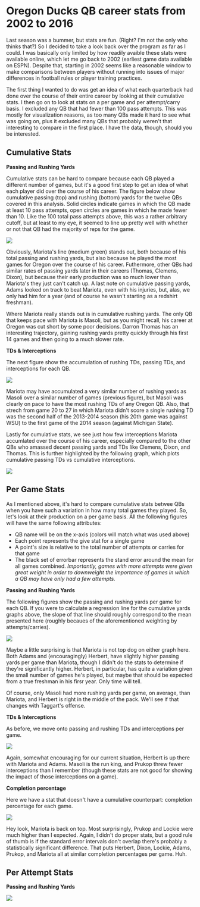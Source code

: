 # Oregon Ducks QB career stats from 2002 to 2016





Last season was a bummer, but stats are fun. (Right? I'm not the only who thinks that?) So I decided to take a look back over the program as far as I could. I was basically only limited by how readily avaible these stats were available online, which let me go back to 2002 (earliest game data available on ESPN). Despite that, starting in 2002 seems like a reasonable window to make comparisons between players without running into issues of major differences in football rules or player training practices.

The first thing I wanted to do was get an idea of what each quarterback had done over the course of their entire career by looking at their cumulative stats. I then go on to look at stats on a per game and per attempt/carry basis. I excluded any QB that had fewer than 100 pass attempts. This was mostly for visualization reasons, as too many QBs made it hard to see what was going on, plus it excluded many QBs that probably weren't that interesting to compare in the first place. I have the data, though, should you be interested.

## Cumulative Stats

__Passing and Rushing Yards__

Cumulative stats can be hard to compare because each QB played a different number of games, but it's a good first step to get an idea of what each player did over the course of his career. The figure below show cumulative passing (top) and rushing (bottom) yards for the twelve QBs covered in this analysis. Solid circles indicate games in which the QB made at least 10 pass attempts, open circles are games in which he made fewer than 10. Like the 100 total pass attempts above, this was a rather arbitrary cutoff, but at least to my eye, it seemed to line up pretty well with whether or not that QB had the majority of reps for the game. 

![](oregon_qb_post_files/figure-html/cum-yards-1.png)<!-- -->

Obviously, Mariota's line (medium green) stands out, both because of his total passing and rushing yards, but also because he played the most games for Oregon over the course of his career. Futhermore, other QBs had similar rates of passing yards later in their careers (Thomas, Clemens, Dixon), but because their early production was so much lower than Mariota's they just can't catch up. A last note on cumulative passing yards, Adams looked on track to beat Mariota, even with his injuries, but, alas, we only had him for a year (and of course he wasn't starting as a redshirt freshman). 

Where Mariota really stands out is in cumulative rushing yards. The only QB that keeps pace with Mariota is Masoli, but as you might recall, his career at Oregon was cut short by some poor decisions. Darron Thomas has an interesting trajectory, gaining rushing yards pretty quickly through his first 14 games and then going to a much slower rate.

__TDs & Interceptions__

The next figure show the accumulation of rushing TDs, passing TDs, and interceptions for each QB. 

![](oregon_qb_post_files/figure-html/cum-tds-ints-1.png)<!-- -->

Mariota may have accumulated a very similar number of rushing yards as Masoli over a similar number of games (previous figure), but Masoli was clearly on pace to have the most rushing TDs of any Oregon QB. Also, that strech from game 20 to 27 in which Mariota didn't score a single rushing TD was the second half of the 2013-2014 season (his 20th game was against WSU) to the first game of the 2014 season (against Michigan State).

Lastly for cumulative stats, we see just how few interceptions Mariota accumlated over the course of his career, especially compared to the other QBs who amassed decent passing yards and TDs like Clemens, Dixon, and Thomas. This is further highlighted by the following graph, which plots cumulative passing TDs vs cumulative interceptions.

![](oregon_qb_post_files/figure-html/passTds-vs-ints-1.png)<!-- -->

## Per Game Stats

As I mentioned above, it's hard to compare cumulative stats betwee QBs when you have such a variation in how many total games they played. So, let's look at their production on a per game basis. All the following figures will have the same following attributes:

- QB name will be on the x-axis (colors will match what was used above)
- Each point represents the give stat for a single game
- A point's size is relative to the total number of attempts or carries for that game
- The black set of errorbar represents the stand error around the mean for all games combined. _Importantly, games with more attempts were given great weight in order to downweight the importance of games in which a QB may have only had a few attempts._

__Passing and Rushing Yards__

The following figures show the passing and rushing yards per game for each QB. If you were to calculate a regression line for the cumulative yards graphs above, the slope of that line should roughly correspond to the mean presented here (roughly becaues of the aforementioned weighting by attempts/carries).

![](oregon_qb_post_files/figure-html/pass-rush-yds-game-1.png)<!-- -->

Maybe a little surprising is that Mariota is not top dog on either graph here. Both Adams and (encouragingly) Herbert, have slightly higher passing yards per game than Mariota, though I didn't do the stats to determine if they're significantly higher. Herbert, in particular, has quite a variation given the small number of games he's played, but maybe that should be expected from a true freshman in his firsr year. Only time will tell.

Of course, only Masoli had more rushing yards per game, on average, than Mariota, and Herbert is right in the middle of the pack. We'll see if that changes with Taggart's offense.

__TDs & Interceptions__

As before, we move onto passing and rushing TDs and interceptions per game. 

![](oregon_qb_post_files/figure-html/pass-rush-tds-ints-game-1.png)<!-- -->

Again, somewhat encouraging for our current situation, Herbert is up there with Mariota and Adams. Masoli is the run king, and Prukop threw fewer interceptions than I remember (though these stats are not good for showing the impact of those interceptions on a game).

__Completion percentage__

Here we have a stat that doesn't have a cumulative counterpart: completion percentage for each game.

![](oregon_qb_post_files/figure-html/comp-pc-game-1.png)<!-- -->

Hey look, Mariota is back on top. Most surprisingly, Prukop and Lockie were much higher than I expected. Again, I didn't do proper stats, but a good rule of thumb is if the standard error intervals don't overlap there's probably a statistically significant difference. That puts Herbert, Dixon, Lockie, Adams, Prukop, and Mariota all at similar completion percentages per game. Huh.

## Per Attempt Stats

__Passing and Rushing Yards__



![](oregon_qb_post_files/figure-html/pass-rush-yds-att-1.png)<!-- -->

